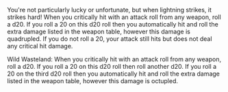 
You're not particularly lucky or unfortunate, but when lightning strikes, it strikes hard! When you critically hit with an attack roll from any weapon, roll a d20. If you roll a 20 on this d20 roll then you automatically hit and roll the extra damage listed in the weapon table, however this damage is quadrupled. If you do not roll a 20, your attack still hits but does not deal any critical hit damage. 

Wild Wasteland: When you critically hit with an attack roll from any weapon, roll a d20. If you roll a 20 on this d20 roll then roll another d20. If you roll a 20 on the third d20 roll then you automatically hit and roll the extra damage listed in the weapon table, however this damage is octupled.